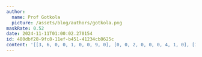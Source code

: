 ```yaml
---
author:
  name: Prof Gotkola
  picture: /assets/blog/authors/gotkola.png
maskRate: 0.52
date: 2024-11-11T01:00:02.270154
id: 480dbf28-9fc8-11ef-b451-41234cb8625c
content: '[[3, 6, 0, 0, 1, 0, 0, 9, 0], [0, 0, 2, 0, 0, 0, 4, 1, 0], [7, 9, 0, 0, 0, 0, 2, 6, 5], [0, 7, 0, 5, 0, 8, 6, 0, 1], [2, 0, 8, 0, 0, 0, 0, 3, 0], [0, 3, 5, 1, 0, 0, 0, 8, 4], [5, 0, 6, 0, 0, 3, 0, 0, 2], [0, 0, 0, 0, 6, 0, 0, 0, 9], [9, 2, 3, 7, 5, 0, 8, 4, 6]]'
---
```

